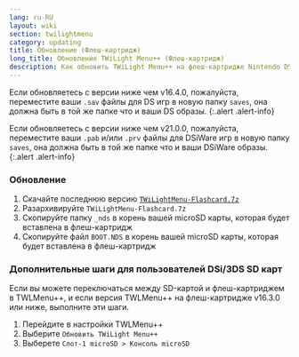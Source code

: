 ```yaml
---
lang: ru-RU
layout: wiki
section: twilightmenu
category: updating
title: Обновление (Флеш-картридж)
long_title: Обновление TWiLight Menu++ (Флеш-картридж)
description: Как обновить TWiLight Menu++ на флеш-картридже Nintendo DS
---
```


Если обновляетесь с версии ниже чем v16.4.0, пожалуйста, переместите ваши `.sav` файлы для DS игр в новую папку `saves`, она должна быть в той же папке что и ваши DS образы.
{:.alert .alert-info}

Если обновляетесь с версии ниже чем v21.0.0, пожалуйста, переместите ваши `.pab` и/или `.prv` файлы для DSiWare игр в новую папку `saves`, она должна быть в той же папке что и ваши DSiWare образы.
{:.alert .alert-info}

### Обновление
1. Скачайте последнюю версию [`TWiLightMenu-Flashcard.7z`](https://github.com/DS-Homebrew/TWiLightMenu/releases/latest/download/TWiLightMenu-Flashcard.7z)
1. Разархивируйте `TWiLightMenu-Flashcard.7z`
1. Скопируйте папку `_nds` в корень вашей microSD карты, которая будет вставлена в флеш-картридж
1. Скопируйте файл `BOOT.NDS` в корень вашей microSD карты, которая будет вставлена в флеш-картридж

### Дополнительные шаги для пользователей DSi/3DS SD карт

Если вы можете переключаться между SD-картой и флеш-картриджем в TWLMenu++, и если версия TWLMenu++ на флеш-картридже v16.3.0 или ниже, выполните эти шаги.

1. Перейдите в настройки TWLMenu++
1. Выберите `Обновить TWiLight Menu++`
1. Выберете `Слот-1 microSD > Консоль microSD`
